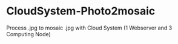 # CloudSystem-Photo2mosaic
Process .jpg to mosaic .jpg with Cloud System (1 Webserver and 3 Computing Node) 
